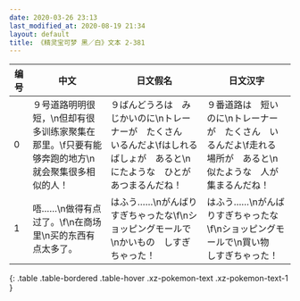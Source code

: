 ```yaml
---
date: 2020-03-26 23:13
last_modified_at: 2020-08-19 21:34
layout: default
title: 《精灵宝可梦 黑／白》文本 2-381
---
```

| 编号 | 中文 | 日文假名 | 日文汉字 |
| ---- | ---- | ---- | --- |
| 0 | ９号道路明明很短，\n但却有很多训练家聚集在那里。\f只要有能够奔跑的地方\n就会聚集很多相似的人！ | ９ばんどうろは　みじかいのに\nトレーナーが　たくさん　いるんだよ\fはしれる　ばしょが　あると\nにたような　ひとが　あつまるんだね！ | ９番道路は　短いのに\nトレーナーが　たくさん　いるんだよ\f走れる　場所が　あると\n似たような　人が　集まるんだね！ |
| 1 | 唔……\n做得有点过了。\f\n在商场里\n买的东西有点太多了。 | はふう……\nがんばりすぎちゃったな\f\nショッピングモールで\nかいもの　しすぎちゃった！ | はふう……\nがんばりすぎちゃったな\f\nショッピングモールで\n買い物　しすぎちゃった！ |
{: .table .table-bordered .table-hover .xz-pokemon-text .xz-pokemon-text-1 }